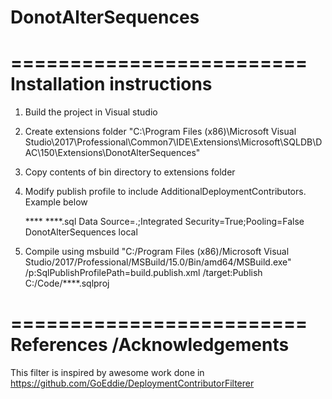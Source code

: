 # DonotAlterSequences


=========================
Installation instructions
=========================
1. Build the project in Visual studio
2. Create extensions folder "C:\Program Files (x86)\Microsoft Visual Studio\2017\Professional\Common7\IDE\Extensions\Microsoft\SQLDB\DAC\150\Extensions\DonotAlterSequences"
3. Copy contents of bin directory to extensions folder
4. Modify publish profile to include AdditionalDeploymentContributors. Example below

	<?xml version="1.0" encoding="utf-8"?>
	<Project ToolsVersion="4.0" xmlns="http://schemas.microsoft.com/developer/msbuild/2003">
	  <PropertyGroup>
		<TargetDatabaseName>****</TargetDatabaseName>
		<DeployScriptFileName>****.sql</DeployScriptFileName>
		<TargetConnectionString>Data Source=.;Integrated Security=True;Pooling=False</TargetConnectionString>
		<AdditionalDeploymentContributors>DonotAlterSequences</AdditionalDeploymentContributors>
	  </PropertyGroup>
	  <ItemGroup>
		<SqlCmdVariable Include="Environment">
		  <Value>local</Value>
		</SqlCmdVariable>
	  </ItemGroup>
	</Project>


5. Compile using msbuild
"C:/Program Files (x86)/Microsoft Visual Studio/2017/Professional/MSBuild/15.0/Bin/amd64/MSBuild.exe" /p:SqlPublishProfilePath=build.publish.xml /target:Publish C:/Code/****.sqlproj

=========================
References /Acknowledgements
=========================
This filter is inspired by awesome work done in https://github.com/GoEddie/DeploymentContributorFilterer 
